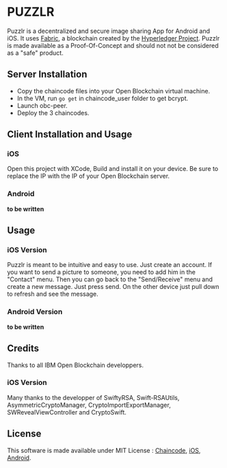 # PUZZLR

Puzzlr is a decentralized and secure image sharing App for Android and iOS. It uses [Fabric](https://github.com/hyperledger/fabric), a blockchain created by the [Hyperledger Project](https://www.hyperledger.org). Puzzlr is made available as a Proof-Of-Concept and should not not be considered as a "safe" product.

## Server Installation

- Copy the chaincode files into your Open Blockchain virtual machine.
- In the VM, run `go get` in chaincode_user folder to get bcrypt.
- Launch obc-peer.
- Deploy the 3 chaincodes.

## Client Installation and Usage



### iOS

Open this project with XCode, Build and install it on your device. Be sure to replace the IP with the IP of your Open Blockchain server.

### Android

**to be written**

## Usage

### iOS Version

Puzzlr is meant to be intuitive and easy to use. Just create an account. If you want to send a picture to someone, you need to add him in the "Contact" menu. Then you can go back to the "Send/Receive" menu and create a new message. Just press send.
On the other device just pull down to refresh and see the message.

### Android Version

**to be written**

## Credits

Thanks to all IBM Open Blockchain developpers.

### iOS Version

Many thanks to the developper of SwiftyRSA, Swift-RSAUtils, AsymmetricCryptoManager, CryptoImportExportManager, SWRevealViewController and CryptoSwift.

## License

This software is made available under MIT License : [Chaincode](Chaincode/LICENSE), [iOS](iOS/Puzzlr/LICENSE), [Android](Android/Puzzlr/LICENSE).